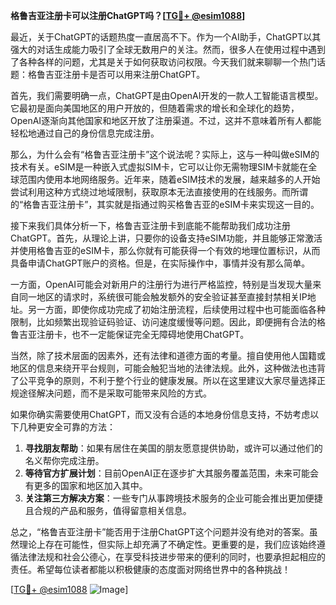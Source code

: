**格鲁吉亚注册卡可以注册ChatGPT吗？[[TG💪+ @esim1088](https://t.me/s/esim1088)]**

最近，关于ChatGPT的话题热度一直居高不下。作为一个AI助手，ChatGPT以其强大的对话生成能力吸引了全球无数用户的关注。然而，很多人在使用过程中遇到了各种各样的问题，尤其是关于如何获取访问权限。今天我们就来聊聊一个热门话题：格鲁吉亚注册卡是否可以用来注册ChatGPT。

首先，我们需要明确一点，ChatGPT是由OpenAI开发的一款人工智能语言模型。它最初是面向美国地区的用户开放的，但随着需求的增长和全球化的趋势，OpenAI逐渐向其他国家和地区开放了注册渠道。不过，这并不意味着所有人都能轻松地通过自己的身份信息完成注册。

那么，为什么会有“格鲁吉亚注册卡”这个说法呢？实际上，这与一种叫做eSIM的技术有关。eSIM是一种嵌入式虚拟SIM卡，它可以让你无需物理SIM卡就能在全球范围内使用本地网络服务。近年来，随着eSIM技术的发展，越来越多的人开始尝试利用这种方式绕过地域限制，获取原本无法直接使用的在线服务。而所谓的“格鲁吉亚注册卡”，其实就是指通过购买格鲁吉亚的eSIM卡来实现这一目的。

接下来我们具体分析一下，格鲁吉亚注册卡到底能不能帮助我们成功注册ChatGPT。首先，从理论上讲，只要你的设备支持eSIM功能，并且能够正常激活并使用格鲁吉亚的eSIM卡，那么你就有可能获得一个有效的地理位置标识，从而具备申请ChatGPT账户的资格。但是，在实际操作中，事情并没有那么简单。

一方面，OpenAI可能会对新用户的注册行为进行严格监控，特别是当发现大量来自同一地区的请求时，系统很可能会触发额外的安全验证甚至直接封禁相关IP地址。另一方面，即使你成功完成了初始注册流程，后续使用过程中也可能面临各种限制，比如频繁出现验证码验证、访问速度缓慢等问题。因此，即便拥有合法的格鲁吉亚注册卡，也不一定能保证完全无障碍地使用ChatGPT。

当然，除了技术层面的因素外，还有法律和道德方面的考量。擅自使用他人国籍或地区的信息来绕开平台规则，可能会触犯当地的法律法规。此外，这种做法也违背了公平竞争的原则，不利于整个行业的健康发展。所以在这里建议大家尽量选择正规途径解决问题，而不是采取可能带来风险的方式。

如果你确实需要使用ChatGPT，而又没有合适的本地身份信息支持，不妨考虑以下几种更安全可靠的方法：

1. **寻找朋友帮助**：如果有居住在美国的朋友愿意提供协助，或许可以通过他们的名义帮你完成注册。
2. **等待官方扩展计划**：目前OpenAI正在逐步扩大其服务覆盖范围，未来可能会有更多的国家和地区加入其中。
3. **关注第三方解决方案**：一些专门从事跨境技术服务的企业可能会推出更加便捷且合规的产品和服务，值得留意相关信息。

总之，“格鲁吉亚注册卡”能否用于注册ChatGPT这个问题并没有绝对的答案。虽然理论上存在可能性，但实际上却充满了不确定性。更重要的是，我们应该始终遵循法律法规和社会公德心，在享受科技进步带来的便利的同时，也要承担起相应的责任。希望每位读者都能以积极健康的态度面对网络世界中的各种挑战！

[[TG💪+ @esim1088](https://t.me/s/esim1088) ![Image](https://i.postimg.cc/4NQfJmqS/Snipaste-2025-05-13-00-14-12.png)]